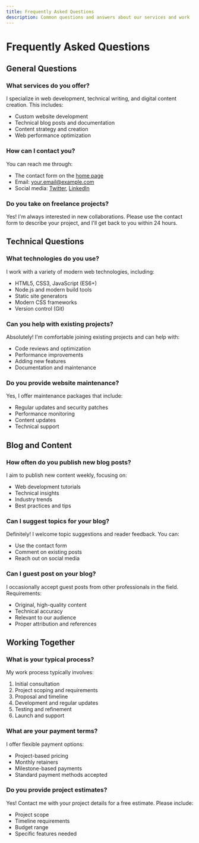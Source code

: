 ```yaml
---
title: Frequently Asked Questions
description: Common questions and answers about our services and work
---
```


# Frequently Asked Questions

## General Questions

### What services do you offer?
I specialize in web development, technical writing, and digital content creation. This includes:
- Custom website development
- Technical blog posts and documentation
- Content strategy and creation
- Web performance optimization

### How can I contact you?
You can reach me through:
- The contact form on the [home page](/)
- Email: your.email@example.com
- Social media: [Twitter](https://twitter.com/yourusername), [LinkedIn](https://linkedin.com/in/yourusername)

### Do you take on freelance projects?
Yes! I'm always interested in new collaborations. Please use the contact form to describe your project, and I'll get back to you within 24 hours.

## Technical Questions

### What technologies do you use?
I work with a variety of modern web technologies, including:
- HTML5, CSS3, JavaScript (ES6+)
- Node.js and modern build tools
- Static site generators
- Modern CSS frameworks
- Version control (Git)

### Can you help with existing projects?
Absolutely! I'm comfortable joining existing projects and can help with:
- Code reviews and optimization
- Performance improvements
- Adding new features
- Documentation and maintenance

### Do you provide website maintenance?
Yes, I offer maintenance packages that include:
- Regular updates and security patches
- Performance monitoring
- Content updates
- Technical support

## Blog and Content

### How often do you publish new blog posts?
I aim to publish new content weekly, focusing on:
- Web development tutorials
- Technical insights
- Industry trends
- Best practices and tips

### Can I suggest topics for your blog?
Definitely! I welcome topic suggestions and reader feedback. You can:
- Use the contact form
- Comment on existing posts
- Reach out on social media

### Can I guest post on your blog?
I occasionally accept guest posts from other professionals in the field. Requirements:
- Original, high-quality content
- Technical accuracy
- Relevant to our audience
- Proper attribution and references

## Working Together

### What is your typical process?
My work process typically involves:
1. Initial consultation
2. Project scoping and requirements
3. Proposal and timeline
4. Development and regular updates
5. Testing and refinement
6. Launch and support

### What are your payment terms?
I offer flexible payment options:
- Project-based pricing
- Monthly retainers
- Milestone-based payments
- Standard payment methods accepted

### Do you provide project estimates?
Yes! Contact me with your project details for a free estimate. Please include:
- Project scope
- Timeline requirements
- Budget range
- Specific features needed 
